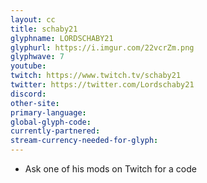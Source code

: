 ```yaml
---
layout: cc
title: schaby21
glyphname: LORDSCHABY21
glyphurl: https://i.imgur.com/22vcrZm.png
glyphwave: 7
youtube: 
twitch: https://www.twitch.tv/schaby21
twitter: https://twitter.com/Lordschaby21
discord: 
other-site: 
primary-language: 
global-glyph-code: 
currently-partnered: 
stream-currency-needed-for-glyph: 
---
```

* Ask one of his mods on Twitch for a code
